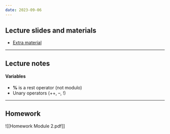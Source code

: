 ```yaml
---
date: 2023-09-06
---
```

## Lecture slides and materials
- [Extra material](https://canvas.maastrichtuniversity.nl/courses/15754/pages/module-2-extra-material-+-homework-to-practice?module_item_id=529258)
---

## Lecture notes
#### Variables
- **%** is a rest operator (not modulo)
- Unary operators (++, $–$, !)
---

## Homework 
![[Homework Module 2.pdf]]